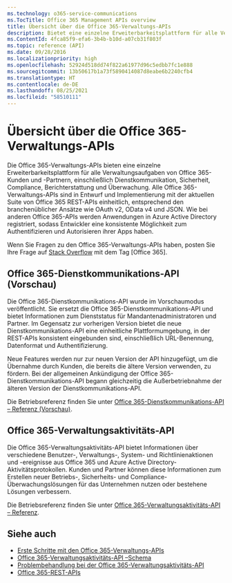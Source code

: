 ```yaml
---
ms.technology: o365-service-communications
ms.TocTitle: Office 365 Management APIs overview
title: Übersicht über die Office 365-Verwaltungs-APIs
description: Bietet eine einzelne Erweiterbarkeitsplattform für alle Verwaltungsaufgaben von Office 365-Kunden und -Partnern, einschließlich Dienstkommunikation, Sicherheit, Compliance, Berichterstattung und Überwachung.
ms.ContentId: 4fca85f9-efa6-3b4b-b10d-a07cb31f803f
ms.topic: reference (API)
ms.date: 09/28/2016
ms.localizationpriority: high
ms.openlocfilehash: 52924d518dd74f822a61977d96c5edbb7fc1e888
ms.sourcegitcommit: 13b50617b1a73f5890414087d8eabe6b2240cfb4
ms.translationtype: HT
ms.contentlocale: de-DE
ms.lasthandoff: 08/25/2021
ms.locfileid: "58510111"
---
```

# <a name="office-365-management-apis-overview"></a>Übersicht über die Office 365-Verwaltungs-APIs

Die Office 365-Verwaltungs-APIs bieten eine einzelne Erweiterbarkeitsplattform für alle Verwaltungsaufgaben von Office 365-Kunden und -Partnern, einschließlich Dienstkommunikation, Sicherheit, Compliance, Berichterstattung und Überwachung. Alle Office 365-Verwaltungs-APIs sind in Entwurf und Implementierung mit der aktuellen Suite von Office 365 REST-APIs einheitlich, entsprechend den branchenüblicher Ansätze wie OAuth v2, OData v4 und JSON. Wie bei anderen Office 365-APIs werden Anwendungen in Azure Active Directory registriert, sodass Entwickler eine konsistente Möglichkeit zum Authentifizieren und Autorisieren ihrer Apps haben.

Wenn Sie Fragen zu den Office 365-Verwaltungs-APIs haben, posten Sie Ihre Frage auf [Stack Overflow](http://stackoverflow.com/tags/office365) mit dem Tag [Office 365].

## <a name="office-365-service-communications-api-preview"></a>Office 365-Dienstkommunikations-API (Vorschau)

Die Office 365-Dienstkommunikations-API wurde im Vorschaumodus veröffentlicht. Sie ersetzt die Office 365-Dienstkommunikations-API und bietet Informationen zum Dienststatus für Mandantenadministratoren und Partner. Im Gegensatz zur vorherigen Version bietet die neue Dienstkommunikations-API eine einheitliche Plattformumgebung, in der REST-APIs konsistent eingebunden sind, einschließlich URL-Benennung, Datenformat und Authentifizierung.

Neue Features werden nur zur neuen Version der API hinzugefügt, um die Übernahme durch Kunden, die bereits die ältere Version verwenden, zu fördern. Bei der allgemeinen Ankündigung der Office 365-Dienstkommunikations-API begann gleichzeitig die Außerbetriebnahme der älteren Version der Dienstkommunikations-API. 

Die Betriebsreferenz finden Sie unter [Office 365-Dienstkommunikations-API – Referenz (Vorschau)](office-365-service-communications-api-reference.md).


## <a name="office-365-management-activity-api"></a>Office 365-Verwaltungsaktivitäts-API

Die Office 365-Verwaltungsaktivitäts-API bietet Informationen über verschiedene Benutzer-, Verwaltungs-, System- und Richtlinienaktionen und -ereignisse aus Office 365 und Azure Active Directory-Aktivitätsprotokollen. Kunden und Partner können diese Informationen zum Erstellen neuer Betriebs-, Sicherheits- und Compliance-Überwachungslösungen für das Unternehmen nutzen oder bestehene Lösungen verbessern. 

Die Betriebsreferenz finden Sie unter [Office 365-Verwaltungsaktivitäts-API – Referenz](office-365-management-activity-api-reference.md).

## <a name="see-also"></a>Siehe auch

- [Erste Schritte mit den Office 365-Verwaltungs-APIs](get-started-with-office-365-management-apis.md)
- [Office 365-Verwaltungsaktivitäts-API –Schema](office-365-management-activity-api-schema.md)
- [Problembehandlung bei der Office 365-Verwaltungsaktivitäts-API](troubleshooting-the-office-365-management-activity-api.md)
- [Office 365-REST-APIs](/previous-versions/office/office-365-api/how-to/platform-development-overview)
